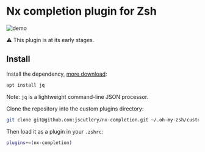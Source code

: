 # Nx completion plugin for Zsh

![demo](https://user-images.githubusercontent.com/8522558/111908149-67e8d780-8a58-11eb-9343-691f6d664163.gif)

:warning: This plugin is at its early stages.

## Install

Install the dependency, [more download](https://stedolan.github.io/jq/download/):

```sh
apt install jq
```

Note: `jq` is a lightweight command-line JSON processor.

Clone the repository into the custom plugins directory:

```sh
git clone git@github.com:jscutlery/nx-completion.git ~/.oh-my-zsh/custom/plugins/nx-completion
```

Then load it as a plugin in your `.zshrc`:

```sh
plugins+=(nx-completion)
```


